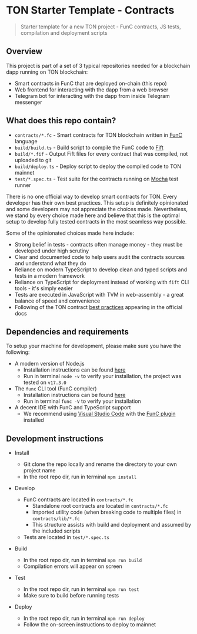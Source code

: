 # TON Starter Template - Contracts

> Starter template for a new TON project - FunC contracts, JS tests, compilation and deployment scripts

## Overview

This project is part of a set of 3 typical repositories needed for a blockchain dapp running on TON blockchain:

* Smart contracts in FunC that are deployed on-chain (this repo)
* Web frontend for interacting with the dapp from a web browser
* Telegram bot for interacting with the dapp from inside Telegram messenger

## What does this repo contain?

* `contracts/*.fc` - Smart contracts for TON blockchain written in [FunC](https://ton.org/docs/#/func) language
* `build/build.ts` - Build script to compile the FunC code to [Fift](https://ton-blockchain.github.io/docs/fiftbase.pdf)
* `build/*.fif` - Output Fift files for every contract that was compiled, not uploaded to git
* `build/deploy.ts` - Deploy script to deploy the compiled code to TON mainnet
* `test/*.spec.ts` - Test suite for the contracts running on [Mocha](https://mochajs.org/) test runner

There is no one official way to develop smart contracts for TON. Every developer has their own best practices. This setup is definitely opinionated and some developers may not appreciate the choices made. Nevertheless, we stand by every choice made here and believe that this is the optimal setup to develop fully tested contracts in the most seamless way possible.

Some of the opinionated choices made here include:

* Strong belief in tests - contracts often manage money - they must be developed under high scrutiny
* Clear and documented code to help users audit the contracts sources and understand what they do
* Reliance on modern TypeScript to develop clean and typed scripts and tests in a modern framework
* Reliance on TypeScript for deployment instead of working with `fift` CLI tools - it's simply easier
* Tests are executed in JavaScript with TVM in web-assembly - a great balance of speed and convenience
* Following of the TON contract [best practices](https://ton.org/docs/#/howto/smart-contract-guidelines) appearing in the official docs

## Dependencies and requirements

To setup your machine for development, please make sure you have the following:

* A modern version of Node.js
  * Installation instructions can be found [here](https://nodejs.org/)
  * Run in terminal `node -v` to verify your installation, the project was tested on `v17.3.0`
* The `func` CLI tool (FunC compiler)
  * Installation instructions can be found [here](https://github.com/ton-defi-org/ton-binaries)
  * Run in terminal `func -V` to verify your installation
* A decent IDE with FunC and TypeScript support
  * We recommend using [Visual Studio Code](https://code.visualstudio.com/) with the [FunC plugin](https://marketplace.visualstudio.com/items?itemName=tonwhales.func-vscode) installed

## Development instructions

* Install
  * Git clone the repo locally and rename the directory to your own project name
  * In the root repo dir, run in terminal `npm install`

* Develop
  * FunC contracts are located in `contracts/*.fc`
    * Standalone root contracts are located in `contracts/*.fc`
    * Imported utility code (when breaking code to multiple files) in `contracts/lib/*.fc`
    * This structure assists with build and deployment and assumed by the included scripts
  * Tests are located in `test/*.spec.ts`

* Build
  * In the root repo dir, run in terminal `npm run build`
  * Compilation errors will appear on screen

* Test
  * In the root repo dir, run in terminal `npm run test`
  * Make sure to build before running tests

* Deploy
  * In the root repo dir, run in terminal `npm run deploy`
  * Follow the on-screen instructions to deploy to mainnet